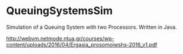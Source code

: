 # QueuingSystemsSim

Simulation of a Queuing System with two Processors.
Written in Java.

http://webvm.netmode.ntua.gr/courses/wp-content/uploads/2016/04/Ergasia_prosomoiwshs-2016_v1.pdf
